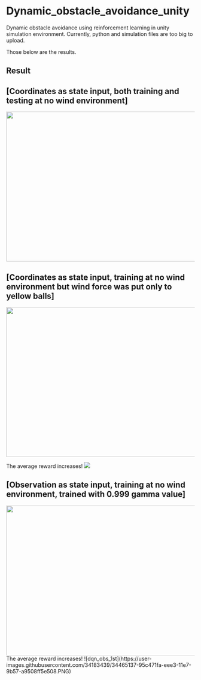 # Dynamic_obstacle_avoidance_unity
Dynamic obstacle avoidance using reinforcement learning in unity simulation environment. 
Currently, python and simulation files are too big to upload.

Those below are the results.


## Result

## [Coordinates as state input, both training and testing at no wind environment]
<img src = "https://user-images.githubusercontent.com/34183439/34464400-9de9dd8e-eec0-11e7-98f5-4ec50121261a.gif" width="600" height="400">

## [Coordinates as state input, training at no wind environment but wind force was put only to yellow balls]
<img src = "https://user-images.githubusercontent.com/34183439/34464401-9ed128e2-eec0-11e7-8740-b77cf687cc3c.gif" width="600" height="400">

The average reward increases!
<img src = "https://user-images.githubusercontent.com/34183439/34465199-bcc2d8a2-eee6-11e7-976d-86430b1d90c9.PNG">


## [Observation as state input, training at no wind environment, trained with 0.999 gamma value]
<img src = "https://user-images.githubusercontent.com/34183439/34464402-9fc4f3a0-eec0-11e7-920a-9ca67c0ea33b.gif" width="600" height="400">
The average reward increases!
![dqn_obs_1st](https://user-images.githubusercontent.com/34183439/34465137-95c471fa-eee3-11e7-9b57-a9508ff5e508.PNG)
